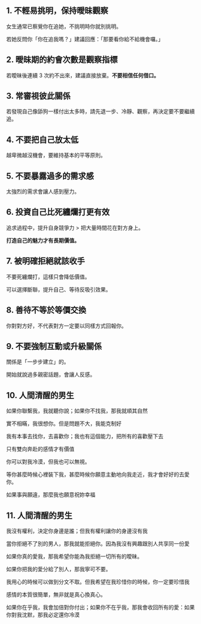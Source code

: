 ## 1. 不輕易挑明，保持曖昧觀察

女生通常已察覺你在追她，不挑明時你就別挑明。

若她反問你「你在追我嗎？」建議回應：「那要看你給不給機會囉。」

## 2. 曖昧期的約會次數是觀察指標

若曖昧後連續 3 次約不出來，建議直接放棄。**不要相信任何借口。**

## 3. 常審視彼此關係

若發現自己像舔狗一樣付出太多時，請先退一步、冷靜、觀察，再決定要不要繼續追。

## 4. 不要把自己放太低

越卑微越沒機會，要維持基本的平等原則。

## 5. 不要暴露過多的需求感

太強烈的需求會讓人感到壓力。

## 6. 投資自己比死纏爛打更有效

追求過程中，提升自身競爭力 > 把大量時間花在對方身上。

**打造自己的魅力才有長期價值。**

## 7. 被明確拒絕就該收手

不要死纏爛打，這樣只會降低價值。

可以選擇斷聯，提升自己、等待反吸引效果。

## 8. 善待不等於等價交換

你對對方好，不代表對方一定要以同樣方式回報你。

## 9. 不要強制互動或升級關係

關係是「一步步建立」的。

開始就說過多親密話題，會讓人反感。


## 10. 人間清醒的男生

如果你聯繫我，我就聽你說；如果你不找我，那我就順其自然

實不相瞞，我很想你。但是問題不大，我能克制好

我有本事去找你，去喜歡你；我也有這個能力，把所有的喜歡壓下去

只有雙向奔赴的感情才有價值

你可以對我冷漠，但我也可以無視。

等你甚麼時候心裡裝下我，甚麼時候你願意主動地向我走近，我才會好好的去愛你。

如果事與願違，那麼我也願意祝妳幸福


## 11. 人間清醒的男生

我沒有權利，決定你身邊是誰；但我有權利讓你的身邊沒有我

當你拒絕不了別的男人，那我就能拒絕你。因為我沒有興趣跟別人共享同一份愛

如果你真的愛我，那我希望你能為我拒絕一切所有的曖昧。

如果你把我的愛分給了別人，那我寧可不要。

我用心的時候可以做到分文不取。但我希望在我珍惜你的時候，你一定要珍惜我

感情的本質很簡單，無非就是真心換真心。

如果你在乎我，我會加倍對你付出；如果你不在乎我，那我會收回所有的愛：如果你對我沈默，那我必定還你冷漠